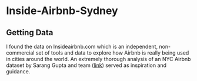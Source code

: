 # Inside-Airbnb-Sydney

## Getting Data

I found the data on Insideairbnb.com which is an independent, non-commercial set of tools and data to explore how Airbnb is really being used in cities around the world. An extremely thorough analysis of an NYC Airbnb dataset by Sarang Gupta and team ([link](http://insideairbnb.com/get-the-data.html)) served as inspiration and guidance.

